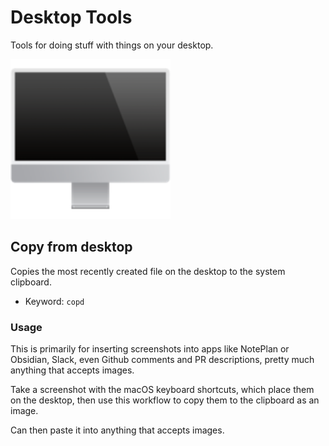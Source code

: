 # Desktop Tools

Tools for doing stuff with things on your desktop.

![icon](icon.png)

## Copy from desktop

Copies the most recently created file on the desktop to the system clipboard.

* Keyword: `copd`

### Usage

This is primarily for inserting screenshots into apps like NotePlan or Obsidian, Slack, even Github comments and PR descriptions, pretty much anything that accepts images.

Take a screenshot with the macOS keyboard shortcuts, which place them on the desktop, then use this workflow to copy them to the clipboard as an image.

Can then paste it into anything that accepts images.
